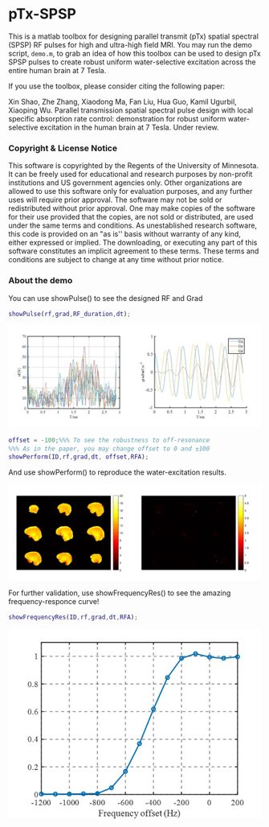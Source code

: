 # pTx-SPSP
This is a matlab toolbox for designing parallel transmit (pTx) spatial spectral (SPSP) RF pulses for high and ultra-high field MRI.
You may run the demo script, `demo.m`, to grab an idea of how this toolbox can be used to design pTx SPSP pulses to create robust uniform water-selective excitation across the entire human brain at 7 Tesla. 

If you use the toolbox, please consider citing the following paper:

Xin Shao, Zhe Zhang, Xiaodong Ma, Fan Liu, Hua Guo, Kamil Ugurbil, Xiaoping Wu. Parallel transmission spatial spectral pulse design with local specific absorption rate control: demonstration for robust uniform water-selective excitation in the human brain at 7 Tesla. Under review.


### Copyright & License Notice
This software is copyrighted by the Regents of the University of Minnesota. It can be freely used for educational and research purposes by non-profit institutions and US government agencies only. 
Other organizations are allowed to use this software only for evaluation purposes, and any further uses will require prior approval. The software may not be sold or redistributed without prior approval. 
One may make copies of the software for their use provided that the copies, are not sold or distributed, are used under the same terms and conditions. 
As unestablished research software, this code is provided on an "as is'' basis without warranty of any kind, either expressed or implied. 
The downloading, or executing any part of this software constitutes an implicit agreement to these terms. These terms and conditions are subject to change at any time without prior notice.

### About the demo

You can use showPulse() to see the designed RF and Grad

```matlab
showPulse(rf,grad,RF_duration,dt);
```

![fig1](.\results\fig1.JPG)

```matlab
offset = -100;%%% To see the robustness to off-resonance
%%% As in the paper, you may change offset to 0 and ±100
showPerform(ID,rf,grad,dt, offset,RFA);
```

And use showPerform() to reproduce the water-excitation results.

![fig2](.\results\fig2.JPG)

For further validation, use showFrequencyRes() to see the amazing frequency-responce curve!

```matlab
showFrequencyRes(ID,rf,grad,dt,RFA);
```

![fig3](.\results\fig3.JPG)
